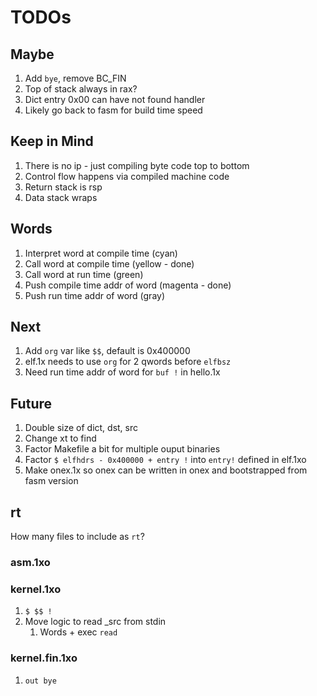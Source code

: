 # TODOs

## Maybe

1. Add `bye`, remove BC_FIN
1. Top of stack always in rax?
1. Dict entry 0x00 can have not found handler
1. Likely go back to fasm for build time speed

## Keep in Mind

1. There is no ip - just compiling byte code top to bottom
1. Control flow happens via compiled machine code
1. Return stack is rsp
1. Data stack wraps

## Words

1. Interpret word at compile time (cyan)
1. Call word at compile time (yellow - done)
1. Call word at run time (green)
1. Push compile time addr of word (magenta - done)
1. Push run time addr of word (gray)

## Next

1. Add `org` var like `$$`, default is 0x400000
1. elf.1x needs to use `org` for 2 qwords before `elfbsz`
1. Need run time addr of word for `buf !` in hello.1x

## Future

1. Double size of dict, dst, src
1. Change xt to find
1. Factor Makefile a bit for multiple ouput binaries
1. Factor `$ elfhdrs - 0x400000 + entry !` into `entry!` defined in elf.1xo
1. Make onex.1x so onex can be written in onex and bootstrapped from fasm version

## rt

How many files to include as `rt`?

### asm.1xo

### kernel.1xo

1. `$ $$ !`
1. Move logic to read _src from stdin
   1. Words + exec `read`

### kernel.fin.1xo

1. `out bye`
